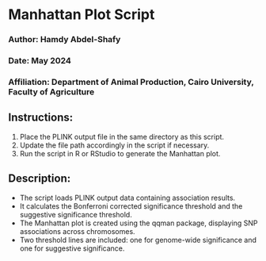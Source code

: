 # Manhattan Plot Script

### Author: Hamdy Abdel-Shafy
### Date: May 2024
### Affiliation: Department of Animal Production, Cairo University, Faculty of Agriculture


## Instructions:
1. Place the PLINK output file in the same directory as this script.
2. Update the file path accordingly in the script if necessary.
3. Run the script in R or RStudio to generate the Manhattan plot.


## Description:
- The script loads PLINK output data containing association results.
- It calculates the Bonferroni corrected significance threshold and the suggestive significance threshold.
- The Manhattan plot is created using the qqman package, displaying SNP associations across chromosomes.
- Two threshold lines are included: one for genome-wide significance and one for suggestive significance.
